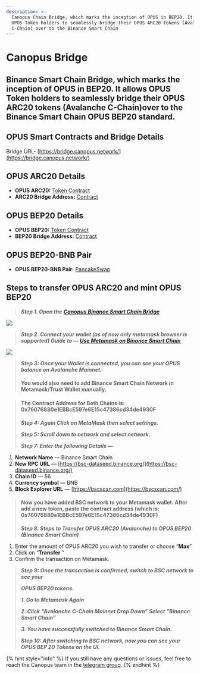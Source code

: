 ```yaml
---
description: >-
  Canopus Chain Bridge, which marks the inception of OPUS in BEP20. It allows
  OPUS Token holders to seamlessly bridge their OPUS ARC20 tokens (Avalanche
  C-Chain) over to the Binance Smart Chain
---
```


# Canopus Bridge

## Binance Smart Chain Bridge, which marks the inception of OPUS in BEP20. It allows OPUS Token holders to seamlessly bridge their OPUS ARC20 tokens \(Avalanche C-Chain\)over to the Binance Smart Chain OPUS BEP20 standard. <a id="0dc0"></a>

## OPUS Smart Contracts and Bridge Details  <a id="f24d"></a>

Bridge URL- [https://bridge.canopus.network/](https://bridge.canopus.network/)

## OPUS ARC20 Details  <a id="cc65"></a>

* **OPUS ARC20:** [Token Contract](https://cchain.explorer.avax.network/tokens/0x76076880e1EBBcE597e6E15c47386cd34de4930F/token-transfers)
* **ARC20 Bridge Address:** [Contract](https://cchain.explorer.avax.network/address/0x7c8BF2a0F332cCeA06741fdF451a620c53395DDc/transactions)

## OPUS BEP20 Details  <a id="36ae"></a>

* **OPUS BEP20:** [Token Contract](https://bscscan.com/address/0x76076880e1ebbce597e6e15c47386cd34de4930f)
* **BEP20 Bridge Address:** [Contract](https://bscscan.com/address/0x811317825cdef7e6b377e4930e48111ebe11f0b8)

## OPUS BEP20-BNB Pair <a id="83cb"></a>

* **OPUS BEP20-BNB Pair:** [PancakeSwap](https://pancakeswap.finance/swap?inputCurrency=0x76076880e1ebbce597e6e15c47386cd34de4930f)

## Steps to transfer OPUS ARC20 and mint OPUS BEP20 <a id="f0f0"></a>

> _**Step 1. Open the**_ [_**Canopus Binance Smart Chain Bridge**_](https://bridge.canopus.network/)

![](https://miro.medium.com/proxy/1*1VcCOt_Kk0BzDmvBdZxxGQ.png)

> _**Step 2. Connect your wallet \(as of now only metamask browser is supported\) Guide to —**_ [_**Use Metamask on Binance Smart Chain**_](https://docs.binance.org/smart-chain/wallet/metamask.html)

![](https://miro.medium.com/max/875/1*5VZ1LWWWItoGtaIGzdl2LQ.png)

> _**Step 3: Once your Wallet is connected, you can see your OPUS balance on Avalanche Mainnet.**_ 
>
> #### **You would also need to add Binance Smart Chain Network in Metamask/Trust Wallet manually.**

> #### The Contract Address for Both Chains is: 0x76076880e1EBBcE597e6E15c47386cd34de4930F
>
> _**Step 4: Again Click on MetaMask then select settings.**_
>
> _**Step 5: Scroll down to network and select network.**_
>
> _**Step 7: Enter the following Details —**_

1. **Network Name** — Binance Smart Chain
2. **New RPC URL** — [https://bsc-dataseed.binance.org/](https://bsc-dataseed.binance.org/)
3. **Chain ID** — 56
4. **Currency symbol** — BNB
5. **Block Explorer URL** — [https://bscscan.com](https://bscscan.com/)

> #### **Now you have added BSC network to your Metamask wallet. After add a new token, paste the contract address \(which is: 0x76076880e1EBBcE597e6E15c47386cd34de4930F\)**
>
> _**Step 8. Steps to Transfer OPUS ARC20 \(Avalanche\) to OPUS BEP20 \(Binance Smart Chain\)**_

1. Enter the amount of OPUS ARC20 you wish to transfer or choose “**Max**”
2. Click on “**Transfer** ”
3. Confirm the transaction on Metamask.

> _**Step 9: Once the transaction is confirmed, switch to BSC network to see your**_
>
> _**OPUS BEP20 tokens.**_
>
> _**1. Go to Metamask Again**_
>
> _**2. Click “Avalanche C-Chain Mainnet Drop Down” Select “Binance Smart Chain”**_
>
> _**3. You have successfully switched to Binance Smart Chain.**_
>
> _**Step 10: After switching to BSC network, now you can see your OPUS BEP 20 Tokens on the UI.**_



{% hint style="info" %}
If you still have any questions or issues, feel free to reach the Canopus team in the [telegram group](https://t.me/canopus_network).
{% endhint %}

